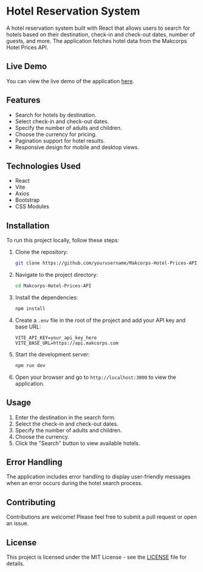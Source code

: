 # Hotel Reservation System

A hotel reservation system built with React that allows users to search for hotels based on their destination, check-in and check-out dates, number of guests, and more. The application fetches hotel data from the Makcorps Hotel Prices API.

## Live Demo

You can view the live demo of the application [here](https://makcorps-hotel-prices-api.vercel.app/).

## Features

- Search for hotels by destination.
- Select check-in and check-out dates.
- Specify the number of adults and children.
- Choose the currency for pricing.
- Pagination support for hotel results.
- Responsive design for mobile and desktop views.

## Technologies Used

- React
- Vite
- Axios
- Bootstrap
- CSS Modules

## Installation

To run this project locally, follow these steps:

1. Clone the repository:

   ```bash
   git clone https://github.com/yourusername/Makcorps-Hotel-Prices-API.git
   ```

2. Navigate to the project directory:

   ```bash
   cd Makcorps-Hotel-Prices-API
   ```

3. Install the dependencies:

   ```bash
   npm install
   ```

4. Create a `.env` file in the root of the project and add your API key and base URL:

   ```plaintext
   VITE_API_KEY=your_api_key_here
   VITE_BASE_URL=https://api.makcorps.com
   ```

5. Start the development server:

   ```bash
   npm run dev
   ```

6. Open your browser and go to `http://localhost:3000` to view the application.

## Usage

1. Enter the destination in the search form.
2. Select the check-in and check-out dates.
3. Specify the number of adults and children.
4. Choose the currency.
5. Click the "Search" button to view available hotels.

## Error Handling

The application includes error handling to display user-friendly messages when an error occurs during the hotel search process.

## Contributing

Contributions are welcome! Please feel free to submit a pull request or open an issue.

## License

This project is licensed under the MIT License - see the [LICENSE](LICENSE) file for details.